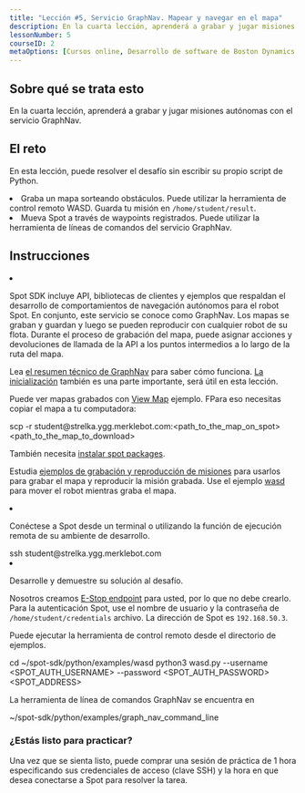 ```yaml
---
title: "Lección #5, Servicio GraphNav. Mapear y navegar en el mapa"
description: En la cuarta lección, aprenderá a grabar y jugar misiones autónomas con el servicio GraphNav.
lessonNumber: 5
courseID: 2
metaOptions: [Cursos online, Desarrollo de software de Boston Dynamics Spot]
---
```



<section class="container__reg">

## Sobre qué se trata esto

En la cuarta lección, aprenderá a grabar y jugar misiones autónomas con el servicio GraphNav.

</section>


<section class="container__reg">

## El reto

En esta lección, puede resolver el desafío sin escribir su propio script de Python.

<List type="numbers">
<li>Graba un mapa sorteando obstáculos. Puede utilizar la herramienta de control remoto WASD. Guarda tu misión en <code>/home/student/result</code>.</li>
<li>Mueva Spot a través de waypoints registrados. Puede utilizar la herramienta de líneas de comandos del servicio GraphNav.</li>
</List>

</section>

<section class="container__reg">

## Instrucciones

<List type="numbers">

<li>

Spot SDK incluye API, bibliotecas de clientes y ejemplos que respaldan el desarrollo de comportamientos de navegación autónomos para el robot Spot. En conjunto, este servicio se conoce como GraphNav. Los mapas se graban y guardan y luego se pueden reproducir con cualquier robot de su flota. Durante el proceso de grabación del mapa, puede asignar acciones y devoluciones de llamada de la API a los puntos intermedios a lo largo de la ruta del mapa.

Lea [el resumen técnico de GraphNav](https://dev.bostondynamics.com/docs/concepts/autonomy/graphnav_tech_summary) para saber cómo funciona. [La inicialización](https://dev.bostondynamics.com/docs/concepts/autonomy/initialization) también es una parte importante, será útil en esta lección.

Puede ver mapas grabados con [View Map](https://github.com/boston-dynamics/spot-sdk/tree/master/python/examples/graph_nav_view_map) ejemplo. FPara eso necesitas copiar el mapa a tu computadora:

<lessonCodeWrapper language="python" codeClass="big-code">
scp -r student@strelka.ygg.merklebot.com:&lt;path_to_the_map_on_spot&gt; &lt;path_to_the_map_to_download&gt;
</lessonCodeWrapper>

También necesita [instalar spot packages](https://github.com/boston-dynamics/spot-sdk/blob/master/docs/python/quickstart.md#install-spot-python-package).

Estudia [ejemplos de grabación y reproducción de misiones](https://github.com/boston-dynamics/spot-sdk/tree/master/python/examples/graph_nav_command_line) para usarlos para grabar el mapa y reproducir la misión grabada. Use el ejemplo [wasd](https://github.com/boston-dynamics/spot-sdk/tree/master/python/examples/wasd) para mover el robot mientras graba el mapa.

</li>

<li>

Conéctese a Spot desde un terminal o utilizando la función de ejecución remota de su ambiente de desarrollo.

<lessonCodeWrapper language="bash">
ssh student@strelka.ygg.merklebot.com
</lessonCodeWrapper>

</li>

<li>

Desarrolle y demuestre su solución al desafío.

Nosotros creamos [E-Stop endpoint](https://dev.bostondynamics.com/python/examples/estop/readme) para usted, por lo que no debe crearlo. Para la autenticación Spot, use el nombre de usuario y la contraseña de <code>/home/student/credentials</code> archivo. La dirección de Spot es <code>192.168.50.3</code>.

Puede ejecutar la herramienta de control remoto desde el directorio de ejemplos.

<lessonCodeWrapper language="bash">
cd ~/spot-sdk/python/examples/wasd
python3 wasd.py --username &lt;SPOT_AUTH_USERNAME&gt; --password &lt;SPOT_AUTH_PASSWORD&gt; &lt;SPOT_ADDRESS&gt;
</lessonCodeWrapper>

La herramienta de línea de comandos GraphNav se encuentra en

<lessonCodeWrapper language="bash">
~/spot-sdk/python/examples/graph_nav_command_line
</lessonCodeWrapper>

</li>

</List>
</section>

<section class="container__reg">

### ¿Estás listo para practicar?

Una vez que se sienta listo, puede comprar una sesión de práctica de 1 hora especificando sus credenciales de acceso (clave SSH) y la hora en que desea conectarse a Spot para resolver la tarea.

##### <LessonButtonLink src="https://dapp.spot-sdk.education/#/checkout" text="Alquile un Spot" />

</section>